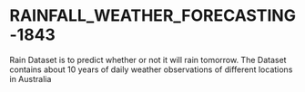 # RAINFALL_WEATHER_FORECASTING-1843
Rain Dataset is to predict whether or not it will rain tomorrow. The Dataset contains about 10 years of daily weather observations of different locations in Australia

